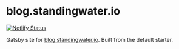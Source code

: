 # blog.standingwater.io

[![Netlify Status](https://api.netlify.com/api/v1/badges/48901bdf-5439-4127-8cf4-da7ec6301aec/deploy-status)](https://app.netlify.com/sites/swblog/deploys)

Gatsby site for [blog.standingwater.io][0]. Built from the default starter.

[0]: gatsby.standingwater.io
